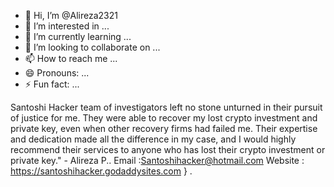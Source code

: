 - 👋 Hi, I’m @Alireza2321
- 👀 I’m interested in ...
- 🌱 I’m currently learning ...
- 💞️ I’m looking to collaborate on ...
- 📫 How to reach me ...
- 😄 Pronouns: ...
- ⚡ Fun fact: ...

<!---
Alireza2321/Alireza2321 is a ✨ special ✨ repository because its `README.md` (this file) appears on your GitHub profile.
You can click the Preview link to take a look at your changes.
--->
Santoshi Hacker team of investigators left no stone unturned in their pursuit of justice for me. They were able to recover my lost crypto investment and private key, even when other recovery firms had failed me. Their expertise and dedication made all the difference in my case, and I would highly recommend their services to anyone who has lost their crypto investment or private key." - Alireza  P..
Email :Santoshihacker@hotmail.com Website : https://santoshihacker.godaddysites.com } .
